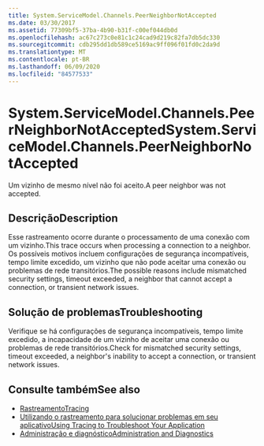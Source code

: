 ```yaml
---
title: System.ServiceModel.Channels.PeerNeighborNotAccepted
ms.date: 03/30/2017
ms.assetid: 77309bf5-37ba-4b90-b31f-c00ef044db0d
ms.openlocfilehash: ac67c273c0e81c1c24cad9d219c82fa7db5dc330
ms.sourcegitcommit: cdb295dd1db589ce5169ac9ff096f01fd0c2da9d
ms.translationtype: MT
ms.contentlocale: pt-BR
ms.lasthandoff: 06/09/2020
ms.locfileid: "84577533"
---
```

# <a name="systemservicemodelchannelspeerneighbornotaccepted"></a><span data-ttu-id="9f63f-102">System.ServiceModel.Channels.PeerNeighborNotAccepted</span><span class="sxs-lookup"><span data-stu-id="9f63f-102">System.ServiceModel.Channels.PeerNeighborNotAccepted</span></span>
<span data-ttu-id="9f63f-103">Um vizinho de mesmo nível não foi aceito.</span><span class="sxs-lookup"><span data-stu-id="9f63f-103">A peer neighbor was not accepted.</span></span>  
  
## <a name="description"></a><span data-ttu-id="9f63f-104">Descrição</span><span class="sxs-lookup"><span data-stu-id="9f63f-104">Description</span></span>  
 <span data-ttu-id="9f63f-105">Esse rastreamento ocorre durante o processamento de uma conexão com um vizinho.</span><span class="sxs-lookup"><span data-stu-id="9f63f-105">This trace occurs when processing a connection to a neighbor.</span></span> <span data-ttu-id="9f63f-106">Os possíveis motivos incluem configurações de segurança incompatíveis, tempo limite excedido, um vizinho que não pode aceitar uma conexão ou problemas de rede transitórios.</span><span class="sxs-lookup"><span data-stu-id="9f63f-106">The possible reasons include mismatched security settings, timeout exceeded, a neighbor that cannot accept a connection, or transient network issues.</span></span>  
  
## <a name="troubleshooting"></a><span data-ttu-id="9f63f-107">Solução de problemas</span><span class="sxs-lookup"><span data-stu-id="9f63f-107">Troubleshooting</span></span>  
 <span data-ttu-id="9f63f-108">Verifique se há configurações de segurança incompatíveis, tempo limite excedido, a incapacidade de um vizinho de aceitar uma conexão ou problemas de rede transitórios.</span><span class="sxs-lookup"><span data-stu-id="9f63f-108">Check for mismatched security settings, timeout exceeded, a neighbor's inability to accept a connection, or transient network issues.</span></span>  
  
## <a name="see-also"></a><span data-ttu-id="9f63f-109">Consulte também</span><span class="sxs-lookup"><span data-stu-id="9f63f-109">See also</span></span>

- [<span data-ttu-id="9f63f-110">Rastreamento</span><span class="sxs-lookup"><span data-stu-id="9f63f-110">Tracing</span></span>](index.md)
- [<span data-ttu-id="9f63f-111">Utilizando o rastreamento para solucionar problemas em seu aplicativo</span><span class="sxs-lookup"><span data-stu-id="9f63f-111">Using Tracing to Troubleshoot Your Application</span></span>](using-tracing-to-troubleshoot-your-application.md)
- [<span data-ttu-id="9f63f-112">Administração e diagnóstico</span><span class="sxs-lookup"><span data-stu-id="9f63f-112">Administration and Diagnostics</span></span>](../index.md)
